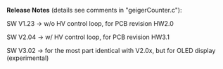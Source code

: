 **Release Notes** (details see comments in "geigerCounter.c"):


SW V1.23 -> w/o HV control loop, for PCB revision HW2.0

SW V2.04 -> w/ HV control loop, for PCB revision HW3.1

SW V3.02 -> for the most part identical with V2.0x, but for OLED display (experimental)
